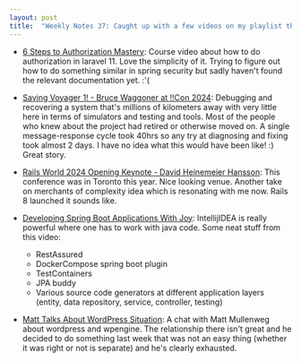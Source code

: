```yaml
---
layout: post
title:  "Weekly Notes 37: Caught up with a few videos on my playlist this week from !!Con, RailsWorld and JetBrains. Also this week wordpress has blown up in an unfortunate way. :'("
---
```


* [6 Steps to Authorization Mastery](https://laracasts.com/series/30-days-to-learn-laravel-11/episodes/23): Course video about how to do authorization in laravel 11. Love the simplicity of it. Trying to figure out how to do something similar in spring security but sadly haven't found the relevant documentation yet. :'(

* [Saving Voyager 1! - Bruce Waggoner at !!Con 2024](https://www.youtube.com/watch?app=desktop&v=dF_9YcehCZo&list=WL&index=10): Debugging and recovering a system that's millions of kilometers away with very little here in terms of simulators and testing and tools. Most of the people who knew about the project had retired or otherwise moved on. A single message-response cycle took 40hrs so any try at diagnosing and fixing took almost 2 days. I have no idea what this would have been like! :) Great story.
* [Rails World 2024 Opening Keynote - David Heinemeier Hansson](https://www.youtube.com/watch?v=-cEn_83zRFw): This conference was in Toronto this year. Nice looking venue. Another take on merchants of complexity idea which is resonating with me now. Rails 8 launched it sounds like.
* [Developing Spring Boot Applications With Joy](https://www.youtube.com/watch?v=VvWtoaeHQUQ): IntellijIDEA is really powerful where one has to work with java code. Some neat stuff from this video:
  * RestAssured
  * DockerCompose spring boot plugin
  * TestContainers
  * JPA buddy
  * Various source code generators at different application layers (entity, data repository, service, controller, testing)
* [Matt Talks About WordPress Situation](https://www.youtube.com/watch?app=desktop&v=H6F0PgMcKWM): A chat with Matt Mullenweg about wordpress and wpengine. The relationship there isn't great and he decided to do something last week that was not an easy thing (whether it was right or not is separate) and he's clearly exhausted.